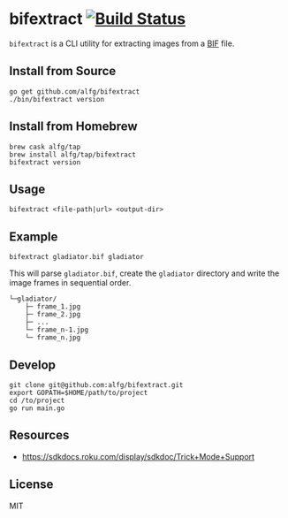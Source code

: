 # bifextract [![Build Status](https://travis-ci.org/alfg/bifextract.svg?branch=master)](https://travis-ci.org/alfg/bifextract)
`bifextract` is a CLI utility for extracting images from a [BIF](https://sdkdocs.roku.com/display/sdkdoc/Trick+Mode+Support) file.

## Install from Source
```
go get github.com/alfg/bifextract
./bin/bifextract version
```

## Install from Homebrew
```
brew cask alfg/tap
brew install alfg/tap/bifextract
bifextract version
```

## Usage
`bifextract <file-path|url> <output-dir>`

## Example

`bifextract gladiator.bif gladiator`

This will parse `gladiator.bif`, create the `gladiator` directory and write the image frames in sequential order.

```
└─gladiator/
    ├─ frame_1.jpg
    ├─ frame_2.jpg
    ├─ ... 
    └─ frame_n-1.jpg
    └─ frame_n.jpg
```

## Develop

```
git clone git@github.com:alfg/bifextract.git
export GOPATH=$HOME/path/to/project
cd /to/project
go run main.go
```

## Resources
* https://sdkdocs.roku.com/display/sdkdoc/Trick+Mode+Support

## License
MIT
